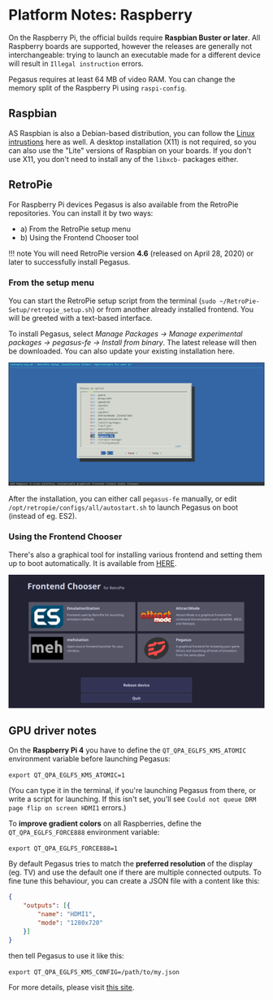 # Platform Notes: Raspberry

On the Raspberry Pi, the official builds require **Raspbian Buster or later**. All Raspberry boards are supported, however the releases are generally not interchangeable: trying to launch an executable made for a different device will result in `Illegal instruction` errors.

Pegasus requires at least 64 MB of video RAM. You can change the memory split of the Raspberry Pi using `raspi-config`.


## Raspbian

AS Raspbian is also a Debian-based distribution, you can follow the [Linux intrustions](platform-linux.md) here as well. A desktop installation (X11) is not required, so you can also use the "Lite" versions of Raspbian on your boards. If you don't use X11, you don't need to install any of the `libxcb-` packages either.


## RetroPie

For Raspberry Pi devices Pegasus is also available from the RetroPie repositories. You can install it by two ways:

- a) From the RetroPie setup menu
- b) Using the Frontend Chooser tool

!!! note
    You will need RetroPie version **4.6** (released on April 28, 2020) or later to successfully install Pegasus.

### From the setup menu

You can start the RetroPie setup script from the terminal (`sudo ~/RetroPie-Setup/retropie_setup.sh`) or from another already installed frontend. You will be greeted with a text-based interface.

To install Pegasus, select *Manage Packages &rarr; Manage experimental packages &rarr; pegasus-fe &rarr; Install from binary*. The latest release will then be downloaded. You can also update your existing installation here.

![retropie screenshot](img/retropie-expmenu.png)

After the installation, you can either call `pegasus-fe` manually, or edit `/opt/retropie/configs/all/autostart.sh` to launch Pegasus on boot (instead of eg. ES2).

### Using the Frontend Chooser

There's also a graphical tool for installing various frontend and setting them up to boot automatically. It is available from [HERE](https://github.com/mmatyas/retropie-frontendchooser).

![retropie frontend chooser screenshot](img/retropie-frontendchooser.png)


## GPU driver notes

On the **Raspberry Pi 4** you have to define the `QT_QPA_EGLFS_KMS_ATOMIC` environment variable before launching Pegasus:

`export QT_QPA_EGLFS_KMS_ATOMIC=1`

(You can type it in the terminal, if you're launching Pegasus from there, or write a script for launching. If this isn't set, you'll see `Could not queue DRM page flip on screen HDMI1` errors.)

To **improve gradient colors** on all Raspberries, define the `QT_QPA_EGLFS_FORCE888` environment variable:

`export QT_QPA_EGLFS_FORCE888=1`

By default Pegasus tries to match the **preferred resolution** of the display (eg. TV) and use the default one if there are multiple connected outputs. To fine tune this behaviour, you can create a JSON file with a content like this:

```json
{
    "outputs": [{
        "name": "HDMI1",
        "mode": "1280x720"
    }]
}
```

then tell Pegasus to use it like this:

`export QT_QPA_EGLFS_KMS_CONFIG=/path/to/my.json`

For more details, please visit [this site](https://doc.qt.io/qt-5/embedded-linux.html#eglfs-with-the-eglfs-kms-backend).

